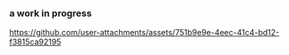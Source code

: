 ### a work in progress

https://github.com/user-attachments/assets/751b9e9e-4eec-41c4-bd12-f3815ca92195
